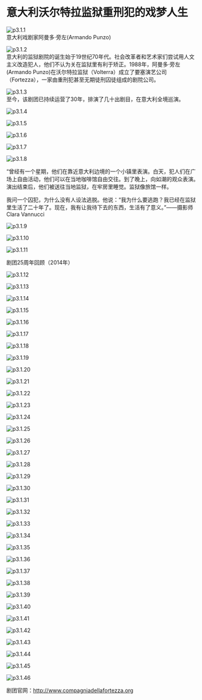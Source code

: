 # 意大利沃尔特拉监狱重刑犯的戏梦人生

​![p3.1.1](/images/3.1.1.png)  
意大利戏剧家阿曼多·旁左(Armando Punzo)

​![p3.1.2](/images/3.1.2.jpg)  
意大利的监狱剧院的诞生始于19世纪70年代。社会改革者和艺术家们尝试用人文主义改造犯人，他们不认为关在监狱里有利于矫正。1988年，阿曼多·旁左(Armando Punzo)在沃尔特拉监狱（Volterra）成立了要塞演艺公司（Fortezza），一家由重刑犯甚至无期徒刑囚徒组成的剧院公司。

​![p3.1.3](/images/3.1.3.jpg)  
至今，该剧团已持续运营了30年，排演了几十出剧目，在意大利全境巡演。

​![p3.1.4](/images/3.1.4.png)  

​![p3.1.5](/images/3.1.5.png)  

​![p3.1.6](/images/3.1.6.png)  

​![p3.1.7](/images/3.1.7.jpg)  

​![p3.1.8](/images/3.1.8.png)  

“曾经有一个星期，他们在靠近意大利边境的一个小镇里表演。白天，犯人们在广场上自由活动，他们可以在当地咖啡馆自由交往。到了晚上，向如潮的观众表演。演出结束后，他们被送往当地监狱，在牢房里睡觉。监狱像旅馆一样。

我问一个囚犯，为什么没有人设法逃脱。他说：“我为什么要逃跑？我已经在监狱里生活了二十年了。现在，我有让我待下去的东西，生活有了意义。”——摄影师Clara Vannucci

​![p3.1.9](/images/3.1.9.png)  

​![p3.1.10](/images/3.1.10.png)  

​![p3.1.11](/images/3.1.11.png)  

剧团25周年回顾（2014年）

​![p3.1.12](/images/3.1.12.jpg)  

​![p3.1.13](/images/3.1.13.jpg)  

![p3.1.14](/images/3.1.14.png)  

​![p3.1.15](/images/3.1.15.jpg)  

​![p3.1.16](/images/3.1.16.jpg)  

​![p3.1.17](/images/3.1.17.png)  

​![p3.1.18](/images/3.1.18.jpg)  

​![p3.1.19](/images/3.1.19.png)  

​![p3.1.20](/images/3.1.20.png)  

![p3.1.21](/images/3.1.21.jpg)  

​![p3.1.22](/images/3.1.22.png)  

​![p3.1.23](/images/3.1.23.png)  

![p3.1.24](/images/3.1.24.png)  

​![p3.1.25](/images/3.1.25.png)  

​![p3.1.26](/images/3.1.26.png)  

​![p3.1.27](/images/3.1.27.jpg)  

​![p3.1.28](/images/3.1.28.png)  

​![p3.1.29](/images/3.1.29.png)  

​![p3.1.30](/images/3.1.30.jpg)  

![p3.1.31](/images/3.1.31.png)  

​![p3.1.32](/images/3.1.32.jpg)  

​![p3.1.33](/images/3.1.33.jpg)  

![p3.1.34](/images/3.1.34.jpg)  

​![p3.1.35](/images/3.1.35.jpg)  

​![p3.1.36](/images/3.1.36.jpg)  

​![p3.1.37](/images/3.1.37.jpg)  

​![p3.1.38](/images/3.1.38.png)  

​![p3.1.39](/images/3.1.39.png)  

​![p3.1.40](/images/3.1.40.png)  

![p3.1.41](/images/3.1.41.png)  

​![p3.1.42](/images/3.1.42.png)  

​![p3.1.43](/images/3.1.43.jpg)  

![p3.1.44](/images/3.1.44.jpg)  

​![p3.1.45](/images/3.1.45.png)  

​![p3.1.46](/images/3.1.46.png)  

剧团官网：http://www.compagniadellafortezza.org
